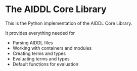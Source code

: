 # The AIDDL Core Library

This is the Python implementation of the AIDDL Core Library.

It provides everything needed for 

- Parsing AIDDL files
- Working with containers and modules
- Creating terms and types
- Evaluating terms and types
- Default functions for evaluation

